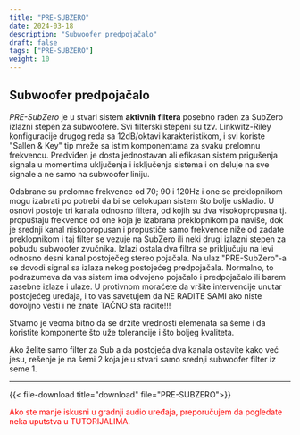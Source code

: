 ```yaml
---
title: "PRE-SUBZERO"
date: 2024-03-18
description: "Subwoofer predpojačalo"
draft: false
tags: ["PRE-SUBZERO"]
weight: 10
---
```

## Subwoofer predpojačalo

*PRE-SubZero* je u stvari sistem **aktivnih filtera** posebno rađen za SubZero izlazni stepen za subwoofere. Svi filterski stepeni su tzv. Linkwitz-Riley konfiguracije drugog reda sa 12dB/oktavi karakteristikom, i svi koriste "Sallen & Key" tip mreže sa istim komponentama za svaku prelomnu frekvencu. Predviđen je dosta jednostavan ali efikasan sistem prigušenja signala u momentima uključenja i isključenja sistema i on deluje na sve signale a ne samo na subwoofer liniju.

Odabrane su prelomne frekvence od 70; 90 i 120Hz i one se preklopnikom mogu izabrati po potrebi da bi se celokupan sistem što bolje uskladio. U osnovi postoje tri kanala odnosno filtera, od kojih su dva visokopropusna tj. propuštaju frekvence od one koja je izabrana preklopnikom pa naviše, dok je srednji kanal niskopropusan i propustiče samo frekvence niže od zadate preklopnikom i taj filter se vezuje na SubZero ili neki drugi izlazni stepen za pobudu subwoofer zvučnika. Izlazi ostala dva filtra se priključuju na levi odnosno desni kanal postoječeg stereo pojačala. Na ulaz "PRE-SubZero"-a se dovodi signal sa izlaza nekog postojećeg predpojačala. Normalno, to podrazumeva da vas sistem ima odvojeno pojačalo i predpojačalo ili barem zasebne izlaze i ulaze. U protivnom moraćete da vršite intervencije unutar postojećeg uređaja, i to vas savetujem da NE RADITE SAMI ako niste dovoljno vešti i ne znate TAČNO šta radite!!!

Stvarno je veoma bitno da se držite vrednosti elemenata sa šeme i da koristite komponente što uže tolerancije i što boljeg kvaliteta.

Ako želite samo filter za Sub a da postojeća dva kanala ostavite kako već jesu, rešenje je na šemi 2 koja je u stvari samo srednji subwoofer filter iz seme 1.

<hr>

{{< file-download title="download" file="PRE-SUBZERO">}}

<p style="color: red;" class="text-center">Ako ste manje iskusni u gradnji audio uređaja, preporučujem da pogledate neka uputstva u TUTORIJALIMA.</p>
